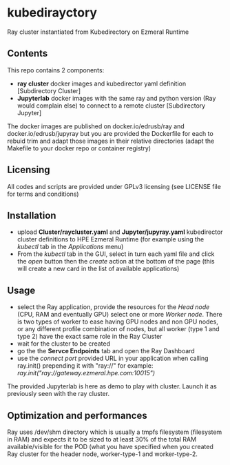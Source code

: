 # kubedirayctory
Ray cluster instantiated from Kubedirectory on Ezmeral Runtime

## Contents
This repo contains 2 components:
- <b>ray cluster</b> docker images and kubedirector yaml definition [Subdirectory Cluster]
- <b>Jupyterlab</b> docker images with the same ray and python version (Ray would complain else) to connect to a remote cluster [Subdirectory Jupyter]

The docker images are published on docker.io/edrusb/ray and docker.io/edrusb/jupyray but you are provided the Dockerfile for each to rebuid trim and adapt those images in their relative directories (adapt the Makefile to your docker repo or container registry)

## Licensing
All codes and scripts are provided under GPLv3 licensing (see LICENSE file for terms and conditions)

## Installation
- upload **Cluster/raycluster.yaml** and **Jupyter/jupyray.yaml** kubedirector cluster definitions to HPE Ezmeral Runtime (for example using the *kubectl* tab in the *Applications* menu)
- From the *kubectl* tab in the GUI, select in turn each yaml file and click the *open* button then the *create* action at the bottom of the page (this will create a new card in the list of available applications)

## Usage
- select the Ray application, provide the resources for the *Head node* (CPU, RAM and eventually GPU) select one or more *Worker node*. There is two types of worker to ease having GPU nodes and non GPU nodes, or any different profile combination of nodes, but all worker (type 1 and type 2) have the exact same role in the Ray Cluster
- wait for the cluster to be created
- go the the **Servce Endpoints** tab and open the Ray Dashboard
- use the *connect port* provided URL in your application when calling ray.init() prepending it with "ray://" for example: *ray.init("ray://gateway.ezmeral.hpe.com:10015")*

The provided Jupyterlab is here as demo to play with cluster. Launch it as previously seen with the ray cluster.

## Optimization and performances
Ray uses /dev/shm directory which is usually a tmpfs filesystem (filesystem in RAM) and expects it to be sized to at least 30% of the total RAM available/visible for the POD (what you have specified when you created Ray cluster for the header node, worker-type-1 and worker-type-2. 
